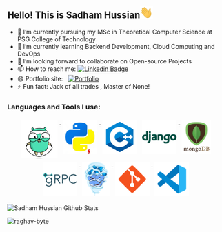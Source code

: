 <h2> 𝐇ello! This is Sadham Hussian<img src="https://raw.githubusercontent.com/ABSphreak/ABSphreak/master/gifs/Hi.gif" width="30px"></h2>

- 🔭 I’m currently pursuing my MSc in Theoretical Computer Science at PSG College of Technology
- 🌱 I’m currently learning Backend Development, Cloud Computing and DevOps
- 👯 I’m looking forward to collaborate on Open-source Projects
- 📫 How to reach me: 
[![Linkedin Badge](https://img.shields.io/badge/-Linkedin-blue?style=flat-square&logo=Linkedin&logoColor=white&link=https://www.linkedin.com/in/harshkumarkhatri/)](https://www.linkedin.com/in/sadham-hussian-m-806988181/)
- 😄 Portfolio site: &nbsp; [![Portfolio](https://img.shields.io/badge/Portfolio-❤-orange)](https://sadham-hussian.github.io/)
- ⚡ Fun fact: Jack of all trades , Master of None!

### Languages and Tools I use:

<p align="center">
  <a href="https://golang.org/" target="_blank" >
    <img src="https://github.com/Sadham-Hussian/Sadham-Hussian/blob/master/assets/golang.gif" height="90" style="vertical-align:top; margin:4px" />
  </a>
  <a href="https://python.org/" target="_blank" >
    <img src="https://github.com/Sadham-Hussian/Sadham-Hussian/blob/master/assets/python.gif" height="80" style="vertical-align:top; margin:4px" />
  </a>                                                                                                                      
  <img src="https://github.com/Sadham-Hussian/Sadham-Hussian/blob/master/assets/c++.svg" height="80" style="vertical-align:top; margin:4px">
  <a href="https://www.djangoproject.com/" target="_blank" >
    <img src="https://github.com/Sadham-Hussian/Sadham-Hussian/blob/master/assets/django.svg" height="80" style="vertical-align:top; margin:4px" />
  </a>
  <a href="https://www.mongodb.com/" target="_blank" >
    <img src="https://github.com/Sadham-Hussian/Sadham-Hussian/blob/master/assets/mongo.gif" height="80" style="vertical-align:top; margin:4px" />
  </a>
  <a href="https://grpc.io/" target="_blank" >
    <img src="https://github.com/Sadham-Hussian/Sadham-Hussian/blob/master/assets/grpc.gif" height="80" style="vertical-align:top; margin:4px" />
  </a>
  <a href="https://www.docker.com/" target="_blank" >
    <img src="https://github.com/Sadham-Hussian/Sadham-Hussian/blob/master/assets/docker.gif" height="80" style="vertical-align:top; margin:4px" />
  </a>
  <a href="https://git-scm.com/" target="_blank" >
    <img src="https://github.com/Sadham-Hussian/Sadham-Hussian/blob/master/assets/git.svg" height="80" style="vertical-align:top; margin:4px">
  </a>
  <a href="https://code.visualstudio.com/" target="_blank" >
    <img src="https://github.com/Sadham-Hussian/Sadham-Hussian/blob/master/assets/vscode.svg" height="80" style="vertical-align:top; margin:4px" />
  </a>
</p>

![Sadham Hussian Github Stats](https://github-readme-stats.vercel.app/api?username=Sadham-Hussian&show_icons=true&title_color=fff&icon_color=79ff97&text_color=9f9f9f&bg_color=151515)

<p align="left"> <img src="https://komarev.com/ghpvc/?username=Sadham-Hussian" alt="raghav-byte" /> </p>
